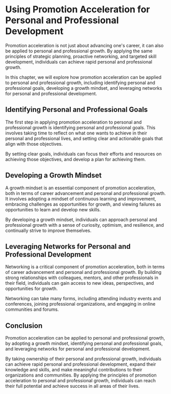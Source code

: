 Using Promotion Acceleration for Personal and Professional Development
======================================================================================================================================================

Promotion acceleration is not just about advancing one's career, it can also be applied to personal and professional growth. By applying the same principles of strategic planning, proactive networking, and targeted skill development, individuals can achieve rapid personal and professional growth.

In this chapter, we will explore how promotion acceleration can be applied to personal and professional growth, including identifying personal and professional goals, developing a growth mindset, and leveraging networks for personal and professional development.

Identifying Personal and Professional Goals
-------------------------------------------

The first step in applying promotion acceleration to personal and professional growth is identifying personal and professional goals. This involves taking time to reflect on what one wants to achieve in their personal and professional lives, and setting clear and actionable goals that align with those objectives.

By setting clear goals, individuals can focus their efforts and resources on achieving those objectives, and develop a plan for achieving them.

Developing a Growth Mindset
---------------------------

A growth mindset is an essential component of promotion acceleration, both in terms of career advancement and personal and professional growth. It involves adopting a mindset of continuous learning and improvement, embracing challenges as opportunities for growth, and viewing failures as opportunities to learn and develop new skills.

By developing a growth mindset, individuals can approach personal and professional growth with a sense of curiosity, optimism, and resilience, and continually strive to improve themselves.

Leveraging Networks for Personal and Professional Development
-------------------------------------------------------------

Networking is a critical component of promotion acceleration, both in terms of career advancement and personal and professional growth. By building strong relationships with colleagues, mentors, and other professionals in their field, individuals can gain access to new ideas, perspectives, and opportunities for growth.

Networking can take many forms, including attending industry events and conferences, joining professional organizations, and engaging in online communities and forums.

Conclusion
----------

Promotion acceleration can be applied to personal and professional growth, by adopting a growth mindset, identifying personal and professional goals, and leveraging networks for personal and professional development.

By taking ownership of their personal and professional growth, individuals can achieve rapid personal and professional development, expand their knowledge and skills, and make meaningful contributions to their organizations and communities. By applying the principles of promotion acceleration to personal and professional growth, individuals can reach their full potential and achieve success in all areas of their lives.
